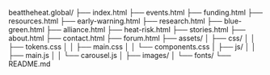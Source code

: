beattheheat.global/
├── index.html
├── events.html
├── funding.html
├── resources.html
├── early-warning.html
├── research.html
├── blue-green.html
├── alliance.html
├── heat-risk.html
├── stories.html
├── about.html
├── contact.html
├── forum.html
├── assets/
│   ├── css/
│   │   ├── tokens.css
│   │   ├── main.css
│   │   └── components.css
│   ├── js/
│   │   ├── main.js
│   │   └── carousel.js
│   ├── images/
│   └── fonts/
└── README.md

